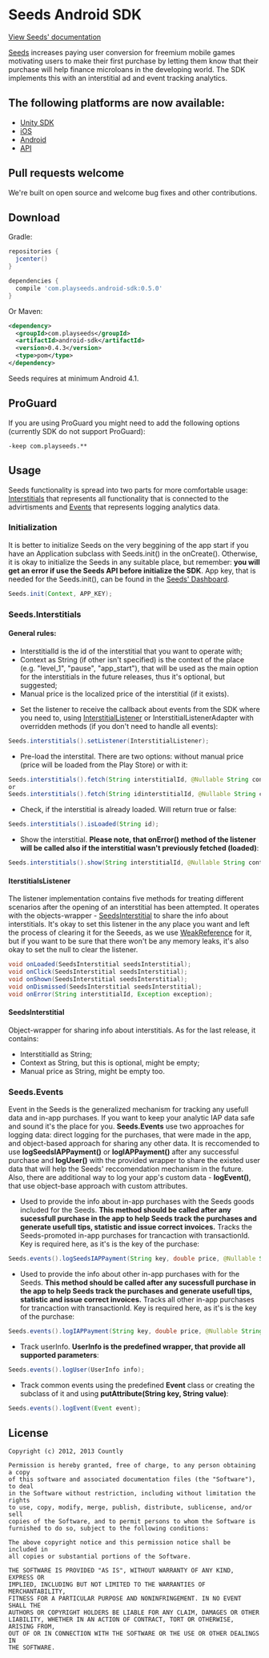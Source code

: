 # Seeds Android SDK
[View Seeds' documentation](https://developers.playseeds.com/docs/android-sdk-setup.html)


[Seeds](http://www.playseeds.com) increases paying user conversion for freemium mobile games motivating users to make their first purchase by letting them know that their purchase will help finance microloans in the developing world. The SDK implements this with an interstitial ad and event tracking analytics.

## The following platforms are now available:
- [Unity SDK](https://github.com/therealseeds/seeds-sdk-unity)
- [iOS](https://github.com/therealseeds/seeds-sdk-ios)
- [Android](https://github.com/therealseeds/seeds-sdk-android)
- [API](https://github.com/therealseeds/seeds-public-api)

## Pull requests welcome
We're built on open source and welcome bug fixes and other contributions.

## Download

Gradle:
```groovy
repositories {
  jcenter()
}

dependencies {
  compile 'com.playseeds.android-sdk:0.5.0'
}
```
Or Maven:
```xml
<dependency>
  <groupId>com.playseeds</groupId>
  <artifactId>android-sdk</artifactId>
  <version>0.4.3</version>
  <type>pom</type>
</dependency>
```
Seeds requires at minimum Android 4.1.

## ProGuard

If you are using ProGuard you might need to add the following options (currently SDK do not support ProGuard):
```
-keep com.playseeds.**
```

## Usage
Seeds functionality is spread into two parts for more comfortable usage: [Interstitials](#interstitials_header) that represents all functionality that is connected to the advirtisments and [Events](#events_header) that represents logging analytics data.

### Initialization
It is better to initialize Seeds on the very beggining of the app start if you have an Application subclass with Seeds.init() in the onCreate(). Otherwise, it is okay to initialize the Seeds in any suitable place, but remember: **you will get an error if use the Seeds API before initialize the SDK**. App key, that is needed for the Seeds.init(), can be found in the [Seeds' Dashboard](https://developers.playseeds.com/index.html).

```java
Seeds.init(Context, APP_KEY);
```

### <a name="interstitials_header"></a>Seeds.Interstitials


#### General rules:
* InterstitialId is the id of the interstitial that you want to operate with;
* Context as String (if other isn't specified) is the context of the place (e.g. "level_1", "pause", "app_start"), that will be used as the main option for the interstitials in the future releases, thus it's optional, but suggested;
* Manual price is the localized price of the interstitial (if it exists).


- Set the listener to receive the callback about events from the SDK where you need to, using [InterstitialListener](#interstitials_listener) or InterstitialListenerAdapter with overridden methods (if you don't need to handle all events):
```java
Seeds.interstitials().setListener(InterstitialListener);
```
- Pre-load the interstital. There are two options: without manual price (price will be loaded from the Play Store) or with it:
```java
Seeds.interstitials().fetch(String interstitialId, @Nullable String context);
or
Seeds.interstitials().fetch(String idinterstitialId, @Nullable String context, String manualPrice);
```
- Check, if the interstitial is already loaded. Will return true or false:
```java
Seeds.interstitials().isLoaded(String id);
```
- Show the interstitial. **Please note, that onError() method of the listener will be called also if the interstitial wasn't previously fetched (loaded)**:
```java
Seeds.interstitials().show(String interstitialId, @Nullable String context);
```
#### <a name="interstitials_listener"></a>IterstitialsListener
The listener implementation contains five methods for treating different scenarios after the opening of an interstitial has been attempted. 
It operates with the objects-wrapper - [SeedsInterstitial](#seeds_interstitial) to share the info about interstitials. 
It's okay to set this listener in the any place you want and left the process of clearing it for the Seeeds, as we use [WeakReference](https://docs.oracle.com/javase/7/docs/api/java/lang/ref/WeakReference.html) for it, but if you want to be sure that there won't be any memory leaks, it's also okay to set the null to clear the listener.
```java
void onLoaded(SeedsInterstitial seedsInterstitial);
void onClick(SeedsInterstitial seedsInterstitial);
void onShown(SeedsInterstitial seedsInterstitial);
void onDismissed(SeedsInterstitial seedsInterstitial);
void onError(String interstitialId, Exception exception);
```


#### <a name="seeds_interstitial"></a>SeedsInterstitial
Object-wrapper for sharing info about interstitials. As for the last release, it contains:
* InterstitialId as String;
* Context as String, but this is optional, might be empty;
* Manual price as String, might be empty too.

### <a name="events_header"></a>Seeds.Events


Event in the Seeds is the generalized mechanism for tracking any usefull data and in-app purchases. If you want to keep your analytic IAP data safe and sound it's the place for you. **Seeds.Events** use two approaches for logging data: direct logging for the purchases, that were made in the app, and object-based approach for sharing any other data. 
It is reccomended to use **logSeedsIAPPayment()** or **logIAPPayment()** after any successful purchase and **logUser()** with the provided wrapper to share the existed user data that will help the Seeds' reccomendation mechanism in the future.
Also, there are additional way to log your app's custom data - **logEvent()**, that use object-base approach with custom attributes.

- Used to provide the info about in-app purchases with the Seeds goods included for the Seeds. **This method should be called after any sucessfull purchase in the app to help Seeds track the purchases and generate usefull tips, statistic and issue correct invoices.** Tracks the Seeds-promoted in-app purchases for trancaction with transactionId. Key is required here, as it's is the key of the purchase:
```java
Seeds.events().logSeedsIAPPayment(String key, double price, @Nullable String transactionId);
```
- Used to provide the info about other in-app purchases with for the Seeds. **This method should be called after any sucessfull purchase in the app to help Seeds track the purchases and generate usefull tips, statistic and issue correct invoices.** Tracks all other in-app purchases for trancaction with transactionId. Key is required here, as it's is the key of the purchase:
```java
Seeds.events().logIAPPayment(String key, double price, @Nullable String transactionId);
```
- Track userInfo. **UserInfo is the predefined wrapper, that provide all supported parameters**:
```java
Seeds.events().logUser(UserInfo info);
```
- Track common events using the predefined **Event** class or creating the subclass of it and using **putAttribute(String key, String value)**:
```java
Seeds.events().logEvent(Event event);
```

## License

    Copyright (c) 2012, 2013 Countly

    Permission is hereby granted, free of charge, to any person obtaining a copy
    of this software and associated documentation files (the "Software"), to deal
    in the Software without restriction, including without limitation the rights
    to use, copy, modify, merge, publish, distribute, sublicense, and/or sell
    copies of the Software, and to permit persons to whom the Software is
    furnished to do so, subject to the following conditions:
    
    The above copyright notice and this permission notice shall be included in
    all copies or substantial portions of the Software.
    
    THE SOFTWARE IS PROVIDED "AS IS", WITHOUT WARRANTY OF ANY KIND, EXPRESS OR
    IMPLIED, INCLUDING BUT NOT LIMITED TO THE WARRANTIES OF MERCHANTABILITY,
    FITNESS FOR A PARTICULAR PURPOSE AND NONINFRINGEMENT. IN NO EVENT SHALL THE
    AUTHORS OR COPYRIGHT HOLDERS BE LIABLE FOR ANY CLAIM, DAMAGES OR OTHER
    LIABILITY, WHETHER IN AN ACTION OF CONTRACT, TORT OR OTHERWISE, ARISING FROM,
    OUT OF OR IN CONNECTION WITH THE SOFTWARE OR THE USE OR OTHER DEALINGS IN
    THE SOFTWARE.
